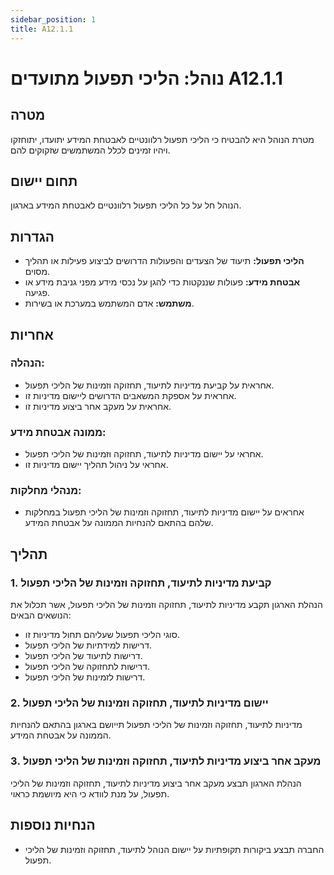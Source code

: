 ```yaml
---
sidebar_position: 1
title: A12.1.1
---
```



# נוהל: הליכי תפעול מתועדים A12.1.1

## מטרה
מטרת הנוהל היא להבטיח כי הליכי תפעול רלוונטיים לאבטחת המידע יתועדו, יתוחזקו ויהיו זמינים לכלל המשתמשים שזקוקים להם.

## תחום יישום
הנוהל חל על כל הליכי תפעול רלוונטיים לאבטחת המידע בארגון.

## הגדרות
- **הליכי תפעול:** תיעוד של הצעדים והפעולות הדרושים לביצוע פעילות או תהליך מסוים.
- **אבטחת מידע:** פעולות שננקטות כדי להגן על נכסי מידע מפני גניבת מידע או פגיעה.
- **משתמש:** אדם המשתמש במערכת או בשירות.

## אחריות
### הנהלה:
- אחראית על קביעת מדיניות לתיעוד, תחזוקה וזמינות של הליכי תפעול.
- אחראית על אספקת המשאבים הדרושים ליישום מדיניות זו.
- אחראית על מעקב אחר ביצוע מדיניות זו.

### ממונה אבטחת מידע:
- אחראי על יישום מדיניות לתיעוד, תחזוקה וזמינות של הליכי תפעול.
- אחראי על ניהול תהליך יישום מדיניות זו.

### מנהלי מחלקות:
- אחראים על יישום מדיניות לתיעוד, תחזוקה וזמינות של הליכי תפעול במחלקות שלהם בהתאם להנחיות הממונה על אבטחת המידע.

## תהליך
### 1. קביעת מדיניות לתיעוד, תחזוקה וזמינות של הליכי תפעול
הנהלת הארגון תקבע מדיניות לתיעוד, תחזוקה וזמינות של הליכי תפעול, אשר תכלול את הנושאים הבאים:
- סוגי הליכי תפעול שעליהם תחול מדיניות זו.
- דרישות למידתיות של הליכי תפעול.
- דרישות לתיעוד של הליכי תפעול.
- דרישות לתחזוקה של הליכי תפעול.
- דרישות לזמינות של הליכי תפעול.

### 2. יישום מדיניות לתיעוד, תחזוקה וזמינות של הליכי תפעול
מדיניות לתיעוד, תחזוקה וזמינות של הליכי תפעול תייושם בארגון בהתאם להנחיות הממונה על אבטחת המידע.

### 3. מעקב אחר ביצוע מדיניות לתיעוד, תחזוקה וזמינות של הליכי תפעול
הנהלת הארגון תבצע מעקב אחר ביצוע מדיניות לתיעוד, תחזוקה וזמינות של הליכי תפעול, על מנת לוודא כי היא מיושמת כראוי.

## הנחיות נוספות
- החברה תבצע ביקורות תקופתיות על יישום הנוהל לתיעוד, תחזוקה וזמינות של הליכי תפעול.
